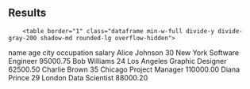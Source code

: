 
## Results

        <table border="1" class="dataframe min-w-full divide-y divide-gray-200 shadow-md rounded-lg overflow-hidden">
  <thead>
    <tr style="text-align: right;">
      <th>name</th>
      <th>age</th>
      <th>city</th>
      <th>occupation</th>
      <th>salary</th>
    </tr>
  </thead>
  <tbody>
    <tr>
      <td>Alice Johnson</td>
      <td>30</td>
      <td>New York</td>
      <td>Software Engineer</td>
      <td>95000.75</td>
    </tr>
    <tr>
      <td>Bob Williams</td>
      <td>24</td>
      <td>Los Angeles</td>
      <td>Graphic Designer</td>
      <td>62500.50</td>
    </tr>
    <tr>
      <td>Charlie Brown</td>
      <td>35</td>
      <td>Chicago</td>
      <td>Project Manager</td>
      <td>110000.00</td>
    </tr>
    <tr>
      <td>Diana Prince</td>
      <td>29</td>
      <td>London</td>
      <td>Data Scientist</td>
      <td>88000.20</td>
    </tr>
  </tbody>
</table>
        

